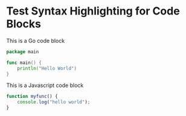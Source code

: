 # Test Syntax Highlighting for Code Blocks

This is a Go code block

```go
package main

func main() {
	println("Hello World")
}
```

This is a Javascript code block

```javascript
function myfunc() {
	console.log("hello world");
}
```
